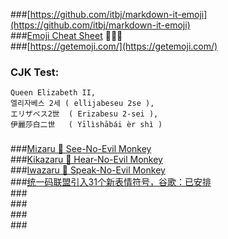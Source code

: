 ###[https://github.com/itbj/markdown-it-emoji](https://github.com/itbj/markdown-it-emoji)  
###[Emoji Cheat Sheet](https://www.webfx.com/tools/emoji-cheat-sheet/)  :beer::beer::beer:       
###[https://getemoji.com/](https://getemoji.com/)  
### CJK Test:
```
Queen Elizabeth II,
엘리자베스 2세 ( ellijabeseu 2se ), 
エリザベス2世  ( Erizabesu 2-sei ), 
伊麗莎白二世   ( Yīlìshābái èr shì ) 
```  
###  
###[Mizaru   🙈 See-No-Evil Monkey](https://emojipedia.org/see-no-evil-monkey/)  
###[Kikazaru 🙉 Hear-No-Evil Monkey](https://emojipedia.org/hear-no-evil-monkey/)  
###[Iwazaru  🙊 Speak-No-Evil Monkey](https://emojipedia.org/speak-no-evil-monkey/)  
###[统一码联盟引入31个新表情符号，谷歌：已安排](https://finance.sina.com.cn/tech/internet/2022-09-14/doc-imqqsmrn9082990.shtml?cre=tianyi&mod=pcpager_tech&loc=9&r=0&rfunc=67&tj=cxvertical_pc_pager_spt&tr=174)  
###[]()  
###[]()  
###[]()  
###[]()  

